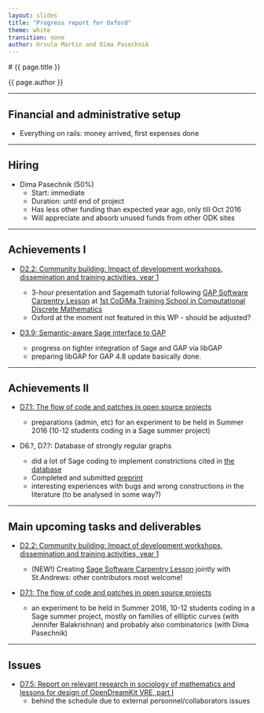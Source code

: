```yaml
---
layout: slides
title: "Progress report for Oxford"
theme: white
transition: none
author: Ursula Martin and Dima Pasechnik
---
```


<section data-markdown data-separator="^---\n" data-separator-vertical="^--\n">
# {{ page.title }}

{{ page.author }}

---

## Financial and administrative setup

- Everything on rails: money arrived, first expenses done

---
## Hiring

-   Dima Pasechnik (50%)
    - Start: immediate
    - Duration: until end of project
    - Has less other funding than expected year ago, only till Oct 2016
    - Will appreciate and absorb unused funds from other ODK sites

---
## Achievements I

-   [D2.2: Community building: Impact of development workshops, dissemination and training activities, year 1](https://github.com/OpenDreamKit/OpenDreamKit/issues/42)
    -   3-hour presentation and Sagemath tutorial following
        [GAP Software Carpentry Lesson](http://alex-konovalov.github.io/gap-lesson/) at
        [1st CoDiMa Training School in Computational Discrete Mathematics](http://www.codima.ac.uk/school2015/)
    -   Oxford at the moment not featured in this WP - should be adjusted?

-   [D3.9: Semantic-aware Sage interface to GAP](https://github.com/OpenDreamKit/OpenDreamKit/issues/68)
    -   progress on tighter integration of Sage and GAP via libGAP
    -   preparing libGAP for GAP 4.8 update basically done.

---
## Achievements II

-   [D7.1: The flow of code and patches in open source projects](https://github.com/OpenDreamKit/OpenDreamKit/issues/148)
    -   preparations (admin, etc) for an experiment to be held in Summer 2016
        (10-12 students coding in a Sage summer project)

-   D6.?, D7.?: Database of strongly regular graphs
    -   did a lot of Sage coding to implement constrictions cited in
        [the database](http://www.win.tue.nl/~aeb/graphs/srg/srgtab.html)
    -   Completed and submitted [preprint](http://arxiv.org/abs/1601.00181)
    -   interesting experiences with bugs and wrong constructions in the literature
        (to be analysed in some way?)

---
## Main upcoming tasks and deliverables

-   [D2.2: Community building: Impact of development workshops, dissemination and training activities, year 1](https://github.com/OpenDreamKit/OpenDreamKit/issues/42)

    -   (NEW!) Creating  [Sage Software Carpentry Lesson](http://alex-konovalov.github.io/sage-lesson/)
        jointly with St.Andrews: other contributors most welcome!

-   [D7.1: The flow of code and patches in open source projects](https://github.com/OpenDreamKit/OpenDreamKit/issues/148)

    -   an experiment to be held in Summer 2016, 10-12 students coding in a Sage summer project,
        mostly on families of ellliptic curves (with Jennifer Balakrishnan) and probably also
        combinatorics (with Dima Pasechnik)

---
## Issues

-   [D7.5: Report on relevant research in sociology of mathematics and lessons for design of
     OpenDreamKit VRE, part I](https://github.com/OpenDreamKit/OpenDreamKit/issues/148)
    - behind the schedule due to external personnel/collaborators issues

</section>
